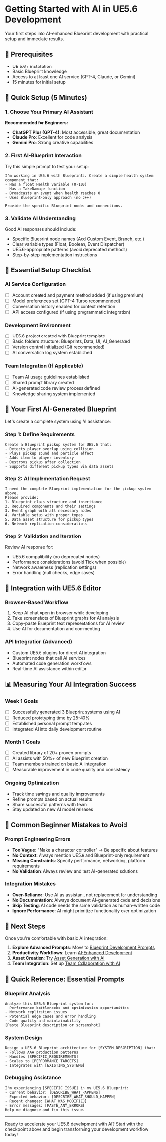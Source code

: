 # Getting Started with AI in UE5.6 Development

Your first steps into AI-enhanced Blueprint development with practical setup and immediate results.

## 🎯 **Prerequisites**

- UE 5.6+ installation
- Basic Blueprint knowledge
- Access to at least one AI service (GPT-4, Claude, or Gemini)
- 15 minutes for initial setup

## 🚀 **Quick Setup (5 Minutes)**

### **1. Choose Your Primary AI Assistant**

**Recommended for Beginners:**

- **ChatGPT Plus (GPT-4)**: Most accessible, great documentation
- **Claude Pro**: Excellent for code analysis
- **Gemini Pro**: Strong creative capabilities

### **2. First AI-Blueprint Interaction**

Try this simple prompt to test your setup:

```
I'm working in UE5.6 with Blueprints. Create a simple health system component that:
- Has a float Health variable (0-100)
- Has a TakeDamage function
- Broadcasts an event when health reaches 0
- Uses Blueprint-only approach (no C++)

Provide the specific Blueprint nodes and connections.
```

### **3. Validate AI Understanding**

Good AI responses should include:

- Specific Blueprint node names (Add Custom Event, Branch, etc.)
- Clear variable types (Float, Boolean, Event Dispatcher)
- UE5.6-appropriate patterns (avoid deprecated methods)
- Step-by-step implementation instructions

## 📝 **Essential Setup Checklist**

### **AI Service Configuration**

- [ ] Account created and payment method added (if using premium)
- [ ] Model preferences set (GPT-4 Turbo recommended)
- [ ] Conversation history enabled for context retention
- [ ] API access configured (if using programmatic integration)

### **Development Environment**

- [ ] UE5.6 project created with Blueprint template
- [ ] Basic folders structure: Blueprints, Data, UI, AI_Generated
- [ ] Version control initialized (Git recommended)
- [ ] AI conversation log system established

### **Team Integration (If Applicable)**

- [ ] Team AI usage guidelines established
- [ ] Shared prompt library created
- [ ] AI-generated code review process defined
- [ ] Knowledge sharing system implemented

## 🎯 **Your First AI-Generated Blueprint**

Let's create a complete system using AI assistance:

### **Step 1: Define Requirements**

```
Create a Blueprint pickup system for UE5.6 that:
- Detects player overlap using collision
- Plays pickup sound and particle effect
- Adds item to player inventory
- Destroys pickup after collection
- Supports different pickup types via data assets
```

### **Step 2: AI Implementation Request**

```
I need the complete Blueprint implementation for the pickup system above.
Please provide:
1. Blueprint class structure and inheritance
2. Required components and their settings
3. Event graph with all necessary nodes
4. Variable setup with proper types
5. Data asset structure for pickup types
6. Network replication considerations
```

### **Step 3: Validation and Iteration**

Review AI response for:

- UE5.6 compatibility (no deprecated nodes)
- Performance considerations (avoid Tick when possible)
- Network awareness (replication settings)
- Error handling (null checks, edge cases)

## 🔧 **Integration with UE5.6 Editor**

### **Browser-Based Workflow**

1. Keep AI chat open in browser while developing
2. Take screenshots of Blueprint graphs for AI analysis
3. Copy-paste Blueprint text representations for AI review
4. Use AI for documentation and commenting

### **API Integration (Advanced)**

- Custom UE5.6 plugins for direct AI integration
- Blueprint nodes that call AI services
- Automated code generation workflows
- Real-time AI assistance within editor

## 📊 **Measuring Your AI Integration Success**

### **Week 1 Goals**

- [ ] Successfully generated 3 Blueprint systems using AI
- [ ] Reduced prototyping time by 25-40%
- [ ] Established personal prompt templates
- [ ] Integrated AI into daily development routine

### **Month 1 Goals**

- [ ] Created library of 20+ proven prompts
- [ ] AI assists with 50%+ of new Blueprint creation
- [ ] Team members trained on basic AI integration
- [ ] Measurable improvement in code quality and consistency

### **Ongoing Optimization**

- Track time savings and quality improvements
- Refine prompts based on actual results
- Share successful patterns with team
- Stay updated on new AI model releases

## 🎯 **Common Beginner Mistakes to Avoid**

### **Prompt Engineering Errors**

- **Too Vague**: "Make a character controller" → Be specific about features
- **No Context**: Always mention UE5.6 and Blueprint-only requirement
- **Missing Constraints**: Specify performance, networking, platform requirements
- **No Validation**: Always review and test AI-generated solutions

### **Integration Mistakes**

- **Over-Reliance**: Use AI as assistant, not replacement for understanding
- **No Documentation**: Always document AI-generated code and decisions
- **Skip Testing**: AI code needs the same validation as human-written code
- **Ignore Performance**: AI might prioritize functionality over optimization

## 🚀 **Next Steps**

Once you're comfortable with basic AI integration:

1. **Explore Advanced Prompts**: Move to [Blueprint Development Prompts](/llm/blueprint-prompts)
2. **Productivity Workflows**: Learn [AI-Enhanced Development](/llm/productivity-workflows)
3. **Asset Creation**: Try [Asset Generation with AI](/llm/best-models-assets)
4. **Team Integration**: Set up [Team Collaboration with AI](/llm/team-collaboration)

## 📝 **Quick Reference: Essential Prompts**

### **Blueprint Analysis**

```
Analyze this UE5.6 Blueprint system for:
- Performance bottlenecks and optimization opportunities
- Network replication issues
- Potential edge cases and error handling
- Code quality and maintainability
[Paste Blueprint description or screenshot]
```

### **System Design**

```
Design a UE5.6 Blueprint architecture for [SYSTEM_DESCRIPTION] that:
- Follows AAA production patterns
- Handles [SPECIFIC_REQUIREMENTS]
- Scales to [PERFORMANCE_TARGETS]
- Integrates with [EXISTING_SYSTEMS]
```

### **Debugging Assistance**

```
I'm experiencing [SPECIFIC_ISSUE] in my UE5.6 Blueprint:
- Current behavior: [DESCRIBE_WHAT_HAPPENS]
- Expected behavior: [DESCRIBE_WHAT_SHOULD_HAPPEN]
- Recent changes: [WHAT_WAS_MODIFIED]
- Error messages: [PASTE_ANY_ERRORS]
Help me diagnose and fix this issue.
```

---

Ready to accelerate your UE5.6 development with AI? Start with the checkpoint above and begin transforming your development workflow today!
